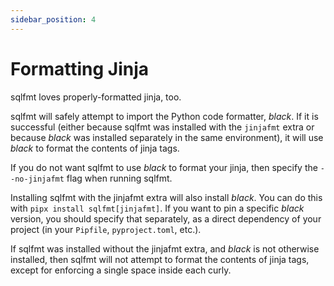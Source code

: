 ```yaml
---
sidebar_position: 4
---
```


# Formatting Jinja

sqlfmt loves properly-formatted jinja, too.

sqlfmt will safely attempt to import the Python code formatter, *black*. If it is successful (either because sqlfmt was installed with the `jinjafmt` extra or because *black* was installed separately in the same environment), it will use *black* to format the contents of jinja tags. 

If you do not want sqlfmt to use *black* to format your jinja, then specify the `--no-jinjafmt` flag when running sqlfmt.

Installing sqlfmt with the jinjafmt extra will also install *black*. You can do this with `pipx install sqlfmt[jinjafmt]`. If you want to pin a specific *black* version, you should specify that separately, as a direct dependency of your project (in your `Pipfile`, `pyproject.toml`, etc.).

If sqlfmt was installed without the jinjafmt extra, and *black* is not otherwise installed, then sqlfmt will not attempt to format the contents of jinja tags, except for enforcing a single space inside each curly.
